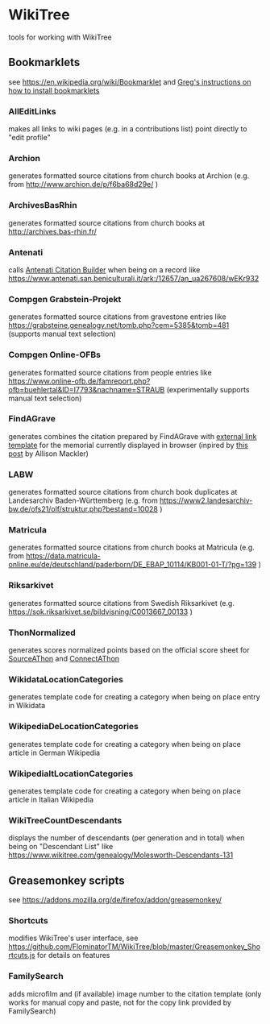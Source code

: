 # WikiTree
tools for working with WikiTree

## Bookmarklets
see https://en.wikipedia.org/wiki/Bookmarklet and [Greg's instructions on how to install bookmarklets](https://youtu.be/50M-w_yXHzs) 

### AllEditLinks
makes all links to wiki pages (e.g. in a contributions list) point directly to "edit profile"

### Archion
generates formatted source citations from church books at Archion (e.g. from http://www.archion.de/p/f6ba68d29e/ )

### ArchivesBasRhin
generates formatted source citations from church books at http://archives.bas-rhin.fr/

### Antenati
calls [Antenati Citation Builder](https://apps.wikitree.com/apps/clarke11007/antenati.php) when being on a record like https://www.antenati.san.beniculturali.it/ark:/12657/an_ua267608/wEKr932

### Compgen Grabstein-Projekt
generates formatted source citations from gravestone entries like https://grabsteine.genealogy.net/tomb.php?cem=5385&tomb=481 (supports manual text selection)

### Compgen Online-OFBs
generates formatted source citations from people entries like https://www.online-ofb.de/famreport.php?ofb=buehlertal&ID=I7793&nachname=STRAUB  (experimentally supports manual text selection)

### FindAGrave
generates combines the citation prepared by FindAGrave with [external link template](https://www.wikitree.com/wiki/Template:FindAGrave) for the  memorial currently displayed in browser (inpired by [this post](https://www.wikitree.com/g2g/569133/citation-help-findagrave-now-provides-citation-suggestion) by Allison Mackler)

### LABW
generates formatted source citations from church book duplicates at Landesarchiv Baden-Württemberg (e.g. from https://www2.landesarchiv-bw.de/ofs21/olf/struktur.php?bestand=10028 )

### Matricula
generates formatted source citations from church books at Matricula (e.g. from https://data.matricula-online.eu/de/deutschland/paderborn/DE_EBAP_10114/KB001-01-T/?pg=139 )

### Riksarkivet
generates formatted source citations from Swedish Riksarkivet (e.g. https://sok.riksarkivet.se/bildvisning/C0013667_00133 )

### ThonNormalized
generates scores normalized points based on the official score sheet for [SourceAThon](https://wikitree.sdms.si/Challenges/SourceAThon/TeamAndUser.htm) and [ConnectAThon](https://wikitree.sdms.si/Challenges/ConnectAThon/TeamAndUser.htm)

### WikidataLocationCategories
generates template code for creating a category when being on place entry in Wikidata

### WikipediaDeLocationCategories
generates template code for creating a category when being on place article in German Wikipedia

### WikipediaItLocationCategories
generates template code for creating a category when being on place article in Italian Wikipedia

### WikiTreeCountDescendants
displays the number of descendants (per generation and in total) when being on "Descendant List" like https://www.wikitree.com/genealogy/Molesworth-Descendants-131

## Greasemonkey scripts
see https://addons.mozilla.org/de/firefox/addon/greasemonkey/
### Shortcuts
modifies WikiTree's user interface, see https://github.com/FlominatorTM/WikiTree/blob/master/Greasemonkey_Shortcuts.js for details on features

### FamilySearch
adds microfilm and (if available) image number to the citation template (only works for manual copy and paste, not for the copy link provided by FamilySearch) 
